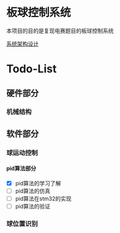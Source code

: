 # 板球控制系统

本项目的目的是复现电赛题目的板球控制系统

[系统架构设计](/doc/板球控制系统.pdf)

# Todo-List

## 硬件部分
### 机械结构

## 软件部分
### 球运动控制
#### pid算法部分
- [x] pid算法的学习了解
- [ ] pid算法的仿真
- [ ] pid算法在stm32的实现
- [ ] pid算法的验证

### 球位置识别
